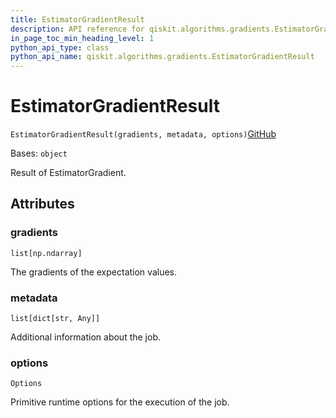 ```yaml
---
title: EstimatorGradientResult
description: API reference for qiskit.algorithms.gradients.EstimatorGradientResult
in_page_toc_min_heading_level: 1
python_api_type: class
python_api_name: qiskit.algorithms.gradients.EstimatorGradientResult
---
```


# EstimatorGradientResult

<span id="qiskit.algorithms.gradients.EstimatorGradientResult" />

`EstimatorGradientResult(gradients, metadata, options)`[GitHub](https://github.com/qiskit/qiskit/tree/stable/0.41/qiskit/algorithms/gradients/estimator_gradient_result.py "view source code")

Bases: `object`

Result of EstimatorGradient.

## Attributes

<span id="qiskit.algorithms.gradients.EstimatorGradientResult.gradients" />

### gradients

`list[np.ndarray]`

The gradients of the expectation values.

<span id="qiskit.algorithms.gradients.EstimatorGradientResult.metadata" />

### metadata

`list[dict[str, Any]]`

Additional information about the job.

<span id="qiskit.algorithms.gradients.EstimatorGradientResult.options" />

### options

`Options`

Primitive runtime options for the execution of the job.

